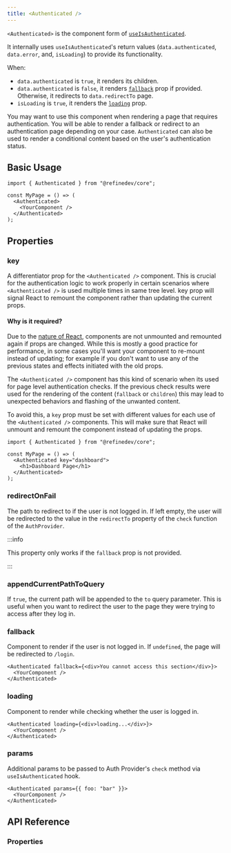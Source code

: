 ```yaml
---
title: <Authenticated />
---
```


`<Authenticated>` is the component form of [`useIsAuthenticated`][use-is-authenticated].

It internally uses `useIsAuthenticated`'s return values (`data.authenticated`, `data.error`, and, `isLoading`) to provide its functionality.

When:

- `data.authenticated` is `true`, it renders its children.
- `data.authenticated` is `false`, it renders [`fallback`](#fallback) prop if provided. Otherwise, it redirects to `data.redirectTo` page.
- `isLoading` is `true`, it renders the [`loading`](#loading) prop.

You may want to use this component when rendering a page that requires authentication. You will be able to render a fallback or redirect to an authentication page depending on your case. `Authenticated` can also be used to render a conditional content based on the user's authentication status.

## Basic Usage

```tsx
import { Authenticated } from "@refinedev/core";

const MyPage = () => (
  <Authenticated>
    <YourComponent />
  </Authenticated>
);
```

## Properties

### key <PropTag required />

A differentiator prop for the `<Authenticated />` component. This is crucial for the authentication logic to work properly in certain scenarios where `<Authenticated />` is used multiple times in same tree level. key prop will signal React to remount the component rather than updating the current props.

#### Why is it required?

Due to the [nature of React](https://react.dev/learn/rendering-lists#why-does-react-need-keys), components are not unmounted and remounted again if props are changed. While this is mostly a good practice for performance, in some cases you'll want your component to re-mount instead of updating; for example if you don't want to use any of the previous states and effects initiated with the old props.

The `<Authenticated />` component has this kind of scenario when its used for page level authentication checks. If the previous check results were used for the rendering of the content (`fallback` or `children`) this may lead to unexpected behaviors and flashing of the unwanted content.

To avoid this, a `key` prop must be set with different values for each use of the `<Authenticated />` components. This will make sure that React will unmount and remount the component instead of updating the props.

```tsx
import { Authenticated } from "@refinedev/core";

const MyPage = () => (
  <Authenticated key="dashboard">
    <h1>Dashboard Page</h1>
  </Authenticated>
);
```

### redirectOnFail

The path to redirect to if the user is not logged in. If left empty, the user will be redirected to the value in the `redirectTo` property of the `check` function of the `AuthProvider`.

:::info

This property only works if the `fallback` prop is not provided.

:::

### appendCurrentPathToQuery

If `true`, the current path will be appended to the `to` query parameter. This is useful when you want to redirect the user to the page they were trying to access after they log in.

### fallback

Component to render if the user is not logged in. If `undefined`, the page will be redirected to `/login`.

```tsx
<Authenticated fallback={<div>You cannot access this section</div>}>
  <YourComponent />
</Authenticated>
```

### loading

Component to render while checking whether the user is logged in.

```tsx
<Authenticated loading={<div>loading...</div>}>
  <YourComponent />
</Authenticated>
```

### params

Additional params to be passed to Auth Provider's `check` method via `useIsAuthenticated` hook.

```tsx
<Authenticated params={{ foo: "bar" }}>
  <YourComponent />
</Authenticated>
```

## API Reference

### Properties

<PropsTable
  module="@refinedev/core/Authenticated"
  v3LegacyAuthProviderCompatible-required={false}
  v3LegacyAuthProviderCompatible-type="boolean"
  v3LegacyAuthProviderCompatible-description="This must be set to `true` if legacy auth provider is being used."
/>

[use-is-authenticated]: /docs/authentication/hooks/use-is-authenticated
